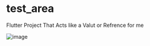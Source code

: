 # test_area

Flutter Project That Acts like a Valut or Refrence for me
<br>

![image](https://github.com/user-attachments/assets/f7565849-1013-4432-acf1-d648bcbc266c)
